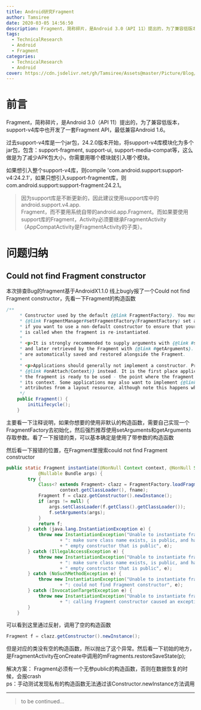 ```yaml
---
title: Android研究Fragment
author: Tamsiree
date: 2020-03-05 14:56:50
description: Fragment，简称碎片，是Android 3.0（API 11）提出的，为了兼容低版本，support-v4库中也开发了一套Fragment API，最低兼容Android 1.6。
tags:
  - TechnicalResearch
  - Android
  - Fragment
categories:
  - TechnicalResearch
  - Android
cover: https://cdn.jsdelivr.net/gh/Tamsiree/Assets@master/Picture/Blog/Cover/wallroom-2880x1620-bg-3cad5d2.jpg
---
```

# 前言
Fragment，简称碎片，是Android 3.0（API 11）提出的，为了兼容低版本，support-v4库中也开发了一套Fragment API，最低兼容Android 1.6。

过去support-v4库是一个jar包，24.2.0版本开始，将support-v4库模块化为多个jar包，包含：support-fragment, support-ui, support-media-compat等，这么做是为了减少APK包大小，你需要用哪个模块就引入哪个模块。

如果想引入整个support-v4库，则compile 'com.android.support:support-v4:24.2.1'，如果只想引入support-fragment库，则com.android.support:support-fragment:24.2.1。


> 因为support库是不断更新的，因此建议使用support库中的android.support.v4.app.  
> Fragment，而不要用系统自带的android.app.Fragment。而如果要使用support库的Fragment，Activity必须要继承FragmentActivity（AppCompatActivity是FragmentActivity的子类）。


# 问题归纳

## Could not find Fragment constructor
本次排查Bug的fragment基于AndroidX1.1.0
线上bugly报了一个Could not find Fragment constructor，先看一下Fragment的构造函数

```java
/**
     * Constructor used by the default {@link FragmentFactory}. You must
     * {@link FragmentManager#setFragmentFactory(FragmentFactory) set a custom FragmentFactory}
     * if you want to use a non-default constructor to ensure that your constructor
     * is called when the fragment is re-instantiated.
     *
     * <p>It is strongly recommended to supply arguments with {@link #setArguments}
     * and later retrieved by the Fragment with {@link #getArguments}. These arguments
     * are automatically saved and restored alongside the Fragment.
     *
     * <p>Applications should generally not implement a constructor. Prefer
     * {@link #onAttach(Context)} instead. It is the first place application code can run where
     * the fragment is ready to be used - the point where the fragment is actually associated with
     * its context. Some applications may also want to implement {@link #onInflate} to retrieve
     * attributes from a layout resource, although note this happens when the fragment is attached.
     */
    public Fragment() {
        initLifecycle();
    }
```

主要看一下注释说明，如果你想要的使用非默认的构造函数，需要自己实现一个FragmentFactory去初始化，然后强烈推荐使用setArguments和getArguments存取参数。看了一下报错的类，可以基本确定是使用了带参数的构造函数

然后看一下报错的位置，在Fragment里搜索could not find Fragment constructor

```java
public static Fragment instantiate(@NonNull Context context, @NonNull String fname,
            @Nullable Bundle args) {
        try {
            Class<? extends Fragment> clazz = FragmentFactory.loadFragmentClass(
                    context.getClassLoader(), fname);
            Fragment f = clazz.getConstructor().newInstance();
            if (args != null) {
                args.setClassLoader(f.getClass().getClassLoader());
                f.setArguments(args);
            }
            return f;
        } catch (java.lang.InstantiationException e) {
            throw new InstantiationException("Unable to instantiate fragment " + fname
                    + ": make sure class name exists, is public, and has an"
                    + " empty constructor that is public", e);
        } catch (IllegalAccessException e) {
            throw new InstantiationException("Unable to instantiate fragment " + fname
                    + ": make sure class name exists, is public, and has an"
                    + " empty constructor that is public", e);
        } catch (NoSuchMethodException e) {
            throw new InstantiationException("Unable to instantiate fragment " + fname
                    + ": could not find Fragment constructor", e);
        } catch (InvocationTargetException e) {
            throw new InstantiationException("Unable to instantiate fragment " + fname
                    + ": calling Fragment constructor caused an exception", e);
        }
    }
```

可以看到这里通过反射，调用了空的构造函数

```java
Fragment f = clazz.getConstructor().newInstance();
```

但是对应的类没有空的构造函数，所以抛出了这个异常。然后看一下初始的地方，是FragmentActivity在onCreate中调用的mFragments.restoreSaveState(p);

解决方案：
Fragment必须有一个无参public的构造函数，否则在数据恢复的时候，会报crash  
ps：手动测试发现私有的构造函数无法通过该Constructor.newInstance方法调用




---
> to be continued...
